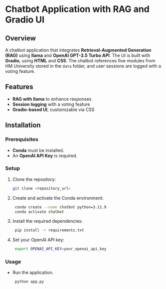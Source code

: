 # Chatbot Application with RAG and Gradio UI

## Overview

A chatbot application that integrates **Retrieval-Augmented Generation (RAG)** using **llama** and **OpenAI GPT-3.5 Turbo API**. The UI is built with **Gradio**, using **HTML** and **CSS**. The chatbot references five modules from HM University stored in the `data` folder, and user sessions are logged with a voting feature.

## Features

- **RAG with llama** to enhance responses
- **Session logging** with a voting feature
- **Gradio-based UI**, customizable via CSS

## Installation

### Prerequisites

- **Conda** must be installed.
- An **OpenAI API Key** is required.

### Setup

1. Clone the repository:
   ```bash
   git clone <repository_url>
2. Create and activate the Conda environment:
   ```bash
    conda create --name chatbot python=3.11.9
    conda activate chatbot
3. Install the required dependencies:
   ```bash
    pip install -r requirements.txt
4. Set your OpenAI API key:
   ```bash
    export OPENAI_API_KEY=your_openai_api_key
### Usage

- Run the application. 
   ```bash
    python app.py
